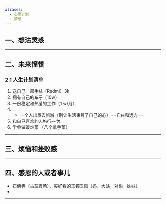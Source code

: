 ```yaml
---
aliases:
  - 心愿计划
  - 梦想
---
```


## 一、想法灵感 

---
## 二、未来憧憬
### 2.1 人生计划清单 
1. 送自己一部手机（Redmi）3k 
2. 拥有自己的车子（10w）
3. 一份稳定和热爱的工作（1 w/月）
4. - 一个人出发去旅游（别让生活束缚了自己的心）==自由和远方== 
5. 和自己喜欢的人旅行一次
6. 学会做饭炒菜 （八个拿手菜）

---
## 三、烦恼和挫败感


---
## 四、感恩的人或者事儿 
- 石佛寺（古玩市场），买好看的玉镯玉佩（妈，大姑，对象，妹妹） 
- 

---
